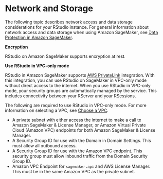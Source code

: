# Network and Storage<a name="rstudio-network"></a>

The following topic describes network access and data storage considerations for your RStudio instance\. For general information about network access and data storage when using Amazon SageMaker, see [Data Protection in Amazon SageMaker](data-protection.md)\.

 **Encryption**

 RStudio on Amazon SageMaker supports encryption at rest\.

 **Use RStudio in VPC\-only mode**

RStudio in Amazon SageMaker supports [AWS PrivateLink](https://docs.aws.amazon.com/https://docs.aws.amazon.com/vpc/latest/userguide/endpoint-services-overview.html) integration\. With this integration, you can use RStudio on SageMaker in VPC\-only mode without direct access to the internet\. When you use RStudio in VPC\-only mode, your security groups are automatically managed by the service\. This includes connectivity between your RServer and your RSessions\.

The following are required to use RStudio in VPC\-only mode\. For more information on selecting a VPC, see [Choose a VPC](onboard-vpc.md)\.
+ A private subnet with either access the internet to make a call to Amazon SageMaker & License Manager, or Amazon Virtual Private Cloud \(Amazon VPC\) endpoints for both Amazon SageMaker & License Manager\.
+ A Security Group ID for use with the Domain in Domain Settings\. This must allow all outbound access\.
+ A Security Group ID for use with the Amazon VPC endpoint\. This security group must allow inbound traffic from the Domain Security Group ID\.
+ Amazon VPC Endpoint for `sagemaker.api` and AWS License Manager\. This must be in the same Amazon VPC as the private subnet\. 